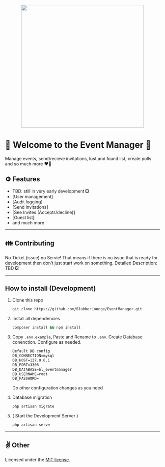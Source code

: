 <p align="center">
    <a href="https://laravel.com" target="_blank">
        <img src="https://media.maximilian-mewes.de/project/em/blem_logo_prototype.png" width="400">
    </a>
</p>

# 🌈 Welcome to the Event Manager 🎫

Manage events, send/recieve invitations, lost and found list, create polls and so much more ❤️‍🔥

## ⚙️ Features

- TBD: still in very early development ❎
- [User management]
- [Audit logging]
- [Send Invitations]
- [See Invites (Accepts/decline)]
- [Guest list]
- and much more

---

## 👪 Contributing

No Ticket (issue) no Servie!
That means if there is no issue that is ready for development then don't just start work on something.
Detailed Description: TBD ❎

---

## How to install (Development)

1. Clone this repo

    ```sh
    git clone https://github.com/BlubberLounge/EventManager.git
    ```

2. Install all dependencies
 
    ```sh
    composer install && npm install
    ```

3. Copy `.env.example`, Paste and Rename to `.env`. Create Database conenction. Configure as needed.

    ```txt
    Default DB config
    DB_CONNECTION=mysql
    DB_HOST=127.0.0.1
    DB_PORT=3306
    DB_DATABASE=bl_eventmanager
    DB_USERNAME=root
    DB_PASSWORD=
    ```
    Do other configuration changes as you need

4. Database migration

    ```sh
    php artisan migrate
    ```

5. ( Start the Development Server )

    ```sh
    php artisan serve
    ```

---

## ✌️ Other

Licensed under the  [MIT license](https://opensource.org/licenses/MIT).
